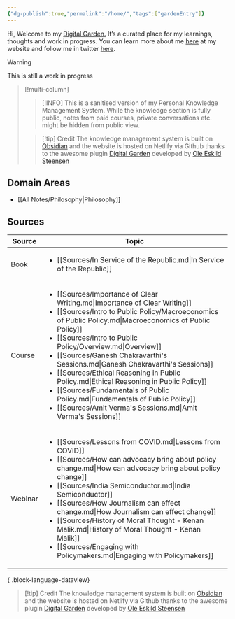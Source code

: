 ```yaml
---
{"dg-publish":true,"permalink":"/home/","tags":["gardenEntry"]}
---
```



Hi, 
Welcome to my [Digital Garden.](https://web.archive.org/web/20221112021127/https://maggieappleton.com/garden-history) It’s a curated place for my learnings, thoughts and work in progress. You can learn more about me [here](https://santhoshsaravanan.in/) at my website and follow me in twitter [here](https://twitter.com/santhosh_srvnn).    

> [!warning] 
> This is still a work in progress


> [!multi-column]
>
>> [!INFO] 
>>  This is a sanitised version of my Personal Knowledge Management System. While the knowledge section is fully public, notes from paid courses, private conversations etc. might be hidden from public view. 
> 
>> [!tip] Credit
>  The knowledge management system is built on [Obsidian](https://obsidian.md/) and the website is hosted on Netlify via Github thanks to the awesome plugin [Digital Garden](https://github.com/oleeskild/obsidian-digital-garden) developed by [Ole Eskild Steensen](https://ko-fi.com/oleeskild)

## Domain Areas
- [[All Notes/Philosophy\|Philosophy]]


## Sources
| Source  | Topic                                                                                                                                                                                                                                                                                                                                                                                                                                                                                                                                                                                                                        |
| ------- | ---------------------------------------------------------------------------------------------------------------------------------------------------------------------------------------------------------------------------------------------------------------------------------------------------------------------------------------------------------------------------------------------------------------------------------------------------------------------------------------------------------------------------------------------------------------------------------------------------------------------------- |
| Book    | <ul><li>[[Sources/In Service of the Republic.md\\|In Service of the Republic]]</li></ul>                                                                                                                                                                                                                                                                                                                                                                                                                                                                                                                                     |
| Course  | <ul><li>[[Sources/Importance of Clear Writing.md\\|Importance of Clear Writing]]</li><li>[[Sources/Intro to Public Policy/Macroeconomics of Public Policy.md\\|Macroeconomics of Public Policy]]</li><li>[[Sources/Intro to Public Policy/Overview.md\\|Overview]]</li><li>[[Sources/Ganesh Chakravarthi's Sessions.md\\|Ganesh Chakravarthi's Sessions]]</li><li>[[Sources/Ethical Reasoning in Public Policy.md\\|Ethical Reasoning in Public Policy]]</li><li>[[Sources/Fundamentals of Public Policy.md\\|Fundamentals of Public Policy]]</li><li>[[Sources/Amit Verma's Sessions.md\\|Amit Verma's Sessions]]</li></ul> |
| Webinar | <ul><li>[[Sources/Lessons from COVID.md\\|Lessons from COVID]]</li><li>[[Sources/How can advocacy bring about policy change.md\\|How can advocacy bring about policy change]]</li><li>[[Sources/India Semiconductor.md\\|India Semiconductor]]</li><li>[[Sources/How Journalism can effect change.md\\|How Journalism can effect change]]</li><li>[[Sources/History of Moral Thought - Kenan Malik.md\\|History of Moral Thought - Kenan Malik]]</li><li>[[Sources/Engaging with Policymakers.md\\|Engaging with Policymakers]]</li></ul>                                                                                    |

{ .block-language-dataview}

> [!tip] Credit
>  The knowledge management system is built on [Obsidian](https://obsidian.md/) and the website is hosted on Netlify via Github thanks to the awesome plugin [Digital Garden](https://github.com/oleeskild/obsidian-digital-garden) developed by [Ole Eskild Steensen](https://ko-fi.com/oleeskild)